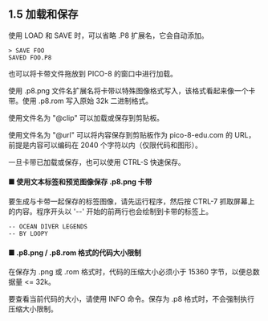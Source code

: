## 1.5 加载和保存

使用 LOAD 和 SAVE 时，可以省略 .P8 扩展名，它会自动添加。

```
> SAVE FOO  
SAVED FOO.P8  
```

也可以将卡带文件拖放到 PICO-8 的窗口中进行加载。

使用 .p8.png 文件名扩展名将卡带以特殊图像格式写入，该格式看起来像一个卡带。使用 .p8.rom 写入原始 32k 二进制格式。

使用文件名为 "@clip" 可以加载或保存到剪贴板。

使用文件名为 "@url" 可以将内容保存到剪贴板作为 pico-8-edu.com 的 URL，前提是内容可以编码在 2040 个字符以内（仅限代码和图形）。

一旦卡带已加载或保存，也可以使用 CTRL-S 快速保存。

#### ■ 使用文本标签和预览图像保存 .p8.png 卡带

要生成与卡带一起保存的标签图像，请先运行程序，然后按 CTRL-7 抓取屏幕上的内容。程序开头以 '--' 开始的前两行也会绘制到卡带的标签上。

```
-- OCEAN DIVER LEGENDS  
-- BY LOOPY  
```

#### ■ .p8.png / .p8.rom 格式的代码大小限制

在保存为 .png 或 .rom 格式时，代码的压缩大小必须小于 15360 字节，以便总数据量 <= 32k。

要查看当前代码的大小，请使用 INFO 命令。保存为 .p8 格式时，不会强制执行压缩大小限制。